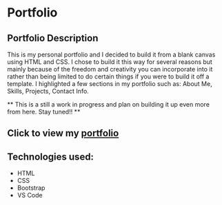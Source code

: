 # Portfolio

## Portfolio Description
This is my personal portfolio and I decided to build it from a blank canvas using HTML and CSS. I chose to build it this way for several reasons but mainly because of the freedom and creativity you can incorporate into it rather than being limited to do certain things if you were to build it off a template. I highlighted a few sections in my portfolio such as: About Me, Skills, Projects, Contact Info. 

 ** This is a still a work in progress and plan on building it up even more from here. Stay tuned!! **

## Click to view my [portfolio](https://google.com)

## Technologies used:
- HTML
- CSS 
- Bootstrap
- VS Code 
